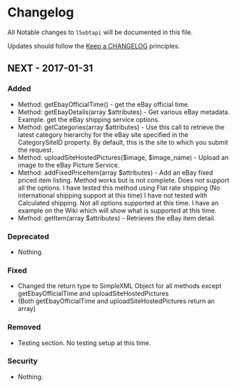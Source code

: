 # Changelog

All Notable changes to `l5ebtapi` will be documented in this file.

Updates should follow the [Keep a CHANGELOG](http://keepachangelog.com/) principles.

## NEXT - 2017-01-31

### Added
- Method: getEbayOfficialTime() - get the eBay official time.
- Method: getEbayDetails(array $attributes) - Get various eBay metadata. Example. get the eBay shipping service options.
- Method: getCategories(array $attributes) - Use this call to retrieve the latest category hierarchy for the eBay
site specified in the CategorySiteID property. By default, this is the site to which you submit the request.
- Method: uploadSiteHostedPictures($image, $image_name) - Upload an image to the eBay Picture Service.
- Method: addFixedPriceItem(array $attributes) - Add an eBay fixed priced item listing. Method works but is not complete.
 Does not support all the options. I have tested this method using Flat rate shipping (No international shipping support
 at this time) I have not tested with Calculated shipping. Not all options supported at this time. I have an example on
 the Wiki which will show what is supported at this time.
- Method: getItem(array $attributes) - Retrieves the eBay item detail.

### Deprecated
- Nothing.

### Fixed
- Changed the return type to SimpleXML Object for all methods except getEbayOfficialTime and uploadSiteHostedPictures
- (Both getEbayOfficialTime and uploadSiteHostedPictures return an array)
 
### Removed
- Testing section. No testing setup at this time.

### Security
- Nothing.
